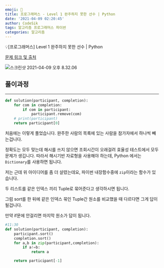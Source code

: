 ```yaml
---
emoji: 🧢
title: 프로그래머스 - Level 1 완주하지 못한 선수 | Python
date: '2021-04-09 02:20:45'
author: CodeSik
tags: 알고리즘 프로그래머스 파이썬
categories: 알고리즘
---
```


<p class="callout"> 💡[프로그래머스] Level 1 완주하지 못한 선수 | Python</p>


[문제 링크 및 출처](https://programmers.co.kr/learn/courses/30/lessons/42576)

![스크린샷 2021-04-09 오후 8.32.06](https://i.imgur.com/AJpyecC.png)
## 풀이과정
---

```python
def solution(participant, completion):  
    for com in completion:
        if com in participant:
            participant.remove(com)
    # print(participant)
    return participant[0]
```

처음에는 이렇게 풀었습니다. 완주한 사람의 목록에 있는 사람을 참가자에서 하나씩 빼는겁니다.

정확도는 모두 맞는데 해시를 쓰지 않으면 조회시간이 오래걸려 효율성 테스트에서 모두 문제가 생깁니다. 따라서 해시기반 자료형을 사용해야 하는데, Python 에서는 `Dictionary`를 사용하면 됩니다.

저는 근데 위 아이디어를 좀 더 살렸는데요, 파이썬 내장함수중에 `zip`이라는 함수가 있습니다.

두 리스트를 같은 인덱스 끼리 Tuple로 묶어준다고 생각하시면 됩니다.

그럼 sort를 한 뒤에 같은 인덱스 묶인 Tuple간 원소를 비교했을 때 다르다면 그게 답이 될겁니다.

만약 if문에 안걸리면 마지막 원소가 답이 됩니다.

```python
#11:30
def solution(participant, completion):  
    participant.sort()
    completion.sort()
    for a,b in zip(participant,completion):
        if a!=b:
            return a

    return participant[-1]
```

```toc
```
